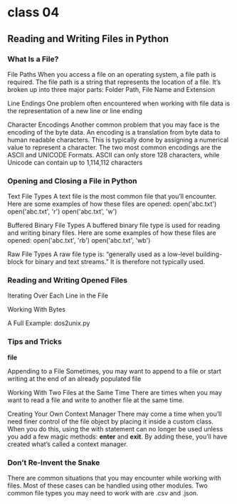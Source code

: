 # class 04
## Reading and Writing Files in Python

### What Is a File?

File Paths
When you access a file on an operating system, a file path is required. The file path is a string that represents the location of a file. It’s broken up into three major parts: Folder Path, File Name and Extension

Line Endings
One problem often encountered when working with file data is the representation of a new line or line ending

Character Encodings
Another common problem that you may face is the encoding of the byte data. An encoding is a translation from byte data to human readable characters. This is typically done by assigning a numerical value to represent a character. The two most common encodings are the ASCII and UNICODE Formats. ASCII can only store 128 characters, while Unicode can contain up to 1,114,112 characters


### Opening and Closing a File in Python
Text File Types
A text file is the most common file that you’ll encounter. Here are some examples of how these files are opened:
open('abc.txt')
open('abc.txt', 'r')
open('abc.txt', 'w')

Buffered Binary File Types
A buffered binary file type is used for reading and writing binary files. Here are some examples of how these files are opened:
open('abc.txt', 'rb')
open('abc.txt', 'wb')

Raw File Types
A raw file type is:
“generally used as a low-level building-block for binary and text streams.”
It is therefore not typically used.

### Reading and Writing Opened Files

Iterating Over Each Line in the File

Working With Bytes

A Full Example: dos2unix.py
### Tips and Tricks
__file__

Appending to a File
Sometimes, you may want to append to a file or start writing at the end of an already populated file

Working With Two Files at the Same Time
There are times when you may want to read a file and write to another file at the same time.

Creating Your Own Context Manager
There may come a time when you’ll need finer control of the file object by placing it inside a custom class. When you do this, using the with statement can no longer be used unless you add a few magic methods: __enter__ and __exit__. By adding these, you’ll have created what’s called a context manager.
### Don’t Re-Invent the Snake
There are common situations that you may encounter while working with files. Most of these cases can be handled using other modules. Two common file types you may need to work with are .csv and .json. 